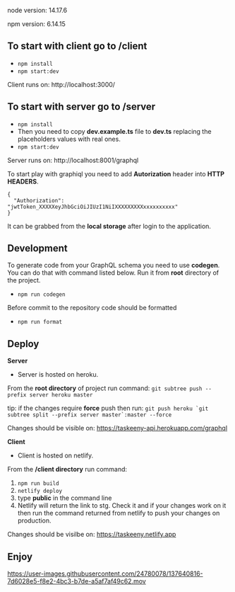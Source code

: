 
node version: 14.17.6

npm version: 6.14.15

## To start with client go to /client
- ```npm install```
- ```npm start:dev```

Client runs on: http://localhost:3000/


## To start with server go to /server
- ```npm install```
- Then you need to copy **dev.example.ts** file to **dev.ts** replacing the placeholders values with real ones. 
- ```npm start:dev```

Server runs on: http://localhost:8001/graphql

To start play with graphiql you need to add **Autorization** header into **HTTP HEADERS**.
```
{
  "Authorization": "jwtToken_XXXXXeyJhbGciOiJIUzI1NiIXXXXXXXXXxxxxxxxxxx"
}
```

It can be grabbed from the **local storage** after login to the application. 


## Development 

To generate code from your GraphQL schema you need to use **codegen**.
You can do that with command listed below. Run it from **root** directory of the project.
- ```npm run codegen```

Before commit to the repository code should be formatted
- ```npm run format```

## Deploy 

**Server**
- Server is hosted on heroku.

From the **root directory** of project run command: 
```git subtree push --prefix server heroku master```

tip:  if the changes require **force** push then run: 
```git push heroku `git subtree split --prefix server master`:master --force```

Changes should be visible on: https://taskeeny-api.herokuapp.com/graphql

**Client**
- Client is hosted on netlify.

From the **/client directory** run command: 
 1. ```npm run build```
 2. ```netlify deploy ```
 3. type **public** in the command line
 4. Netlify will return the link to stg. Check it and if your changes work on it  then run the command returned from netlify to push your changes on production.

 Changes should be visilbe on: https://taskeeny.netlify.app


## Enjoy

https://user-images.githubusercontent.com/24780078/137640816-7d6028e5-f8e2-4bc3-b7de-a5af7af49c62.mov





